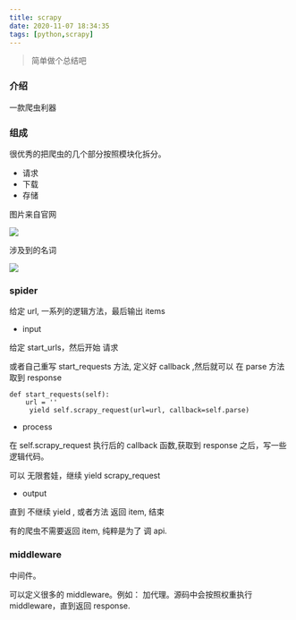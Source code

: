 ```yaml
---
title: scrapy
date: 2020-11-07 18:34:35
tags: [python,scrapy]
---
```


> 简单做个总结吧


### 介绍

一款爬虫利器

### 组成

很优秀的把爬虫的几个部分按照模块化拆分。

- 请求
- 下载
- 存储

图片来自官网

![](https://beef-1256523277.cos.ap-chengdu.myqcloud.com/bed/20201107184902.png)

涉及到的名词

![](https://beef-1256523277.cos.ap-chengdu.myqcloud.com/bed/20201107185046.png)


### spider

给定 url, 一系列的逻辑方法，最后输出 items

- input 

给定  start_urls，然后开始 请求

或者自己重写 start_requests 方法, 定义好 callback ,然后就可以 在 parse 方法取到 response

```
def start_requests(self):
    url = ''
     yield self.scrapy_request(url=url, callback=self.parse)
```

- process

在 self.scrapy_request 执行后的 callback 函数,获取到 response 之后，写一些逻辑代码。

可以 无限套娃，继续 yield scrapy_request

- output

直到 不继续 yield , 或者方法 返回 item, 结束

有的爬虫不需要返回 item, 纯粹是为了 调 api.

### middleware

中间件。

可以定义很多的 middleware。例如： 加代理。源码中会按照权重执行 middleware，直到返回 response.

 









